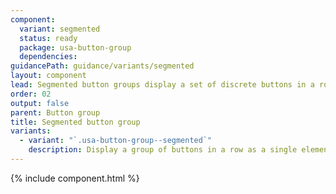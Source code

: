 ```yaml
---
component:
  variant: segmented
  status: ready
  package: usa-button-group
  dependencies:
guidancePath: guidance/variants/segmented
layout: component
lead: Segmented button groups display a set of discrete buttons in a row as a single element.
order: 02
output: false
parent: Button group
title: Segmented button group
variants:
  - variant: "`.usa-button-group--segmented`"
    description: Display a group of buttons in a row as a single element
---
```


{% include component.html %}
